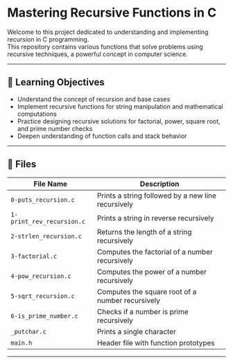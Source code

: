 # Mastering Recursive Functions in C

Welcome to this project dedicated to understanding and implementing recursion in C programming.  
This repository contains various functions that solve problems using recursive techniques, a powerful concept in computer science.

---

## 📌 Learning Objectives

- Understand the concept of recursion and base cases
- Implement recursive functions for string manipulation and mathematical computations
- Practice designing recursive solutions for factorial, power, square root, and prime number checks
- Deepen understanding of function calls and stack behavior

---

## 📁 Files

| File Name                 | Description                                    |
|---------------------------|------------------------------------------------|
| `0-puts_recursion.c`      | Prints a string followed by a new line recursively |
| `1-print_rev_recursion.c` | Prints a string in reverse recursively          |
| `2-strlen_recursion.c`    | Returns the length of a string recursively      |
| `3-factorial.c`           | Computes the factorial of a number recursively  |
| `4-pow_recursion.c`       | Computes the power of a number recursively       |
| `5-sqrt_recursion.c`      | Computes the square root of a number recursively |
| `6-is_prime_number.c`     | Checks if a number is prime recursively          |
| `_putchar.c`              | Prints a single character                         |
| `main.h`                  | Header file with function prototypes             |

---

